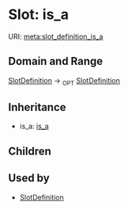 # Slot: is_a




URI: [meta:slot_definition_is_a](https://w3id.org/biolink/biolinkml/meta/slot_definition_is_a)
## Domain and Range

[SlotDefinition](SlotDefinition.md) ->  <sub>OPT</sub> [SlotDefinition](SlotDefinition.md)
## Inheritance

 *  is_a: [is_a](is_a.md)
## Children

## Used by

 * [SlotDefinition](SlotDefinition.md)
